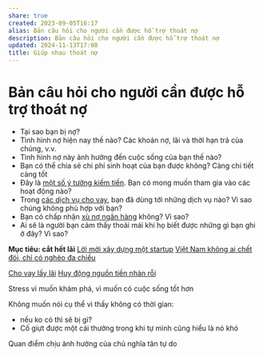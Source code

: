 ```yaml
---
share: true
created: 2023-09-05T16:17
alias: Bản câu hỏi cho người cần được hỗ trợ thoát nợ
description: Bản câu hỏi cho người cần được hỗ trợ thoát nợ
updated: 2024-11-13T17:08
title: Giúp nhau thoát nợ
---
```

# Bản câu hỏi cho người cần được hỗ trợ thoát nợ
- Tại sao bạn bị nợ? 
- Tình hình nợ hiện nay thế nào? Các khoản nợ, lãi và thời hạn trả của chúng, v.v.
- Tình hình nợ này ảnh hưởng đến cuộc sống của bạn thế nào?
- Bạn có thể chia sẻ chi phí sinh hoạt của bạn được không? Càng chi tiết càng tốt
- Đây là [một số ý tưởng kiếm tiền](../../%F0%9F%93%9CT%C3%A0i%20nguy%C3%AAn/%C3%9D%20t%C6%B0%E1%BB%9Fng%20ki%E1%BA%BFm%20ti%E1%BB%81n/3%20%C3%9D%20t%C6%B0%E1%BB%9Fng/index.md). Bạn có mong muốn tham gia vào các hoạt động nào?
- Trong [các dịch vụ cho vay](../../%F0%9F%93%9CT%C3%A0i%20nguy%C3%AAn/C%C3%A1c%20d%E1%BB%8Bch%20v%E1%BB%A5%20cho%20vay/index.md), bạn đã dùng tới những dịch vụ nào? Vì sao chúng không phù hợp với bạn?
- Bạn có chấp nhận [xù nợ ngân hàng](./X%C3%B9%20n%E1%BB%A3%20ng%C3%A2n%20h%C3%A0ng.md) không? Vì sao?
- Ai sẽ là người bạn cảm thấy thoải mái khi họ biết được những gì bạn ghi ở đây? Vì sao?

**Mục tiêu: cắt hết lãi**
[Lời mời xây dựng một startup](../Tr%E1%BA%A5n%20K%E1%BB%B3/C%C5%A9/4%20Th%C3%A0nh%20ph%E1%BA%A9m/Truy%E1%BB%81n%20th%C3%B4ng/L%E1%BB%9Di%20m%E1%BB%9Di%20x%C3%A2y%20d%E1%BB%B1ng%20m%E1%BB%99t%20startup.md)
[Việt Nam không ai chết đói, chỉ có nghèo đa chiều](../../%E2%9A%A1Hi%E1%BB%83u%20bi%E1%BA%BFt%20s%C3%A2u/Ph%C3%A1t%20tri%E1%BB%83n%20b%E1%BB%81n%20v%E1%BB%AFng/H%E1%BB%97%20tr%E1%BB%A3%20ng%C6%B0%E1%BB%9Di%20y%E1%BA%BFu%20th%E1%BA%BF/Ng%C6%B0%E1%BB%9Di%20ngh%C3%A8o/Vi%E1%BB%87t%20Nam%20kh%C3%B4ng%20ai%20ch%E1%BA%BFt%20%C4%91%C3%B3i,%20ch%E1%BB%89%20c%C3%B3%20ngh%C3%A8o%20%C4%91a%20chi%E1%BB%81u.md)

[Cho vay lấy lãi](../../%F0%9F%93%9CT%C3%A0i%20nguy%C3%AAn/%C3%9D%20t%C6%B0%E1%BB%9Fng%20ki%E1%BA%BFm%20ti%E1%BB%81n/3%20%C3%9D%20t%C6%B0%E1%BB%9Fng/T%E1%BB%B1%20kinh%20doanh,%20%C4%91%E1%BA%A7u%20t%C6%B0/Cho%20vay%20l%E1%BA%A5y%20l%C3%A3i.md) 
[Huy động nguồn tiền nhàn rỗi](./C%C3%B4ng%20vi%E1%BB%87c/Huy%20%C4%91%E1%BB%99ng%20ngu%E1%BB%93n%20ti%E1%BB%81n%20nh%C3%A0n%20r%E1%BB%97i.md)

Stress vì muốn khám phá, vì muốn có cuộc sống tốt hơn

Không muốn nói cụ thể vì thấy không có thời gian:
- nếu ko có thì sẽ bị gì?
- Cố giựt được một cái thưởng trong khi tự mình cũng hiểu là nó khó

Quan điểm chịu ảnh hưởng của chủ nghĩa tân tự do